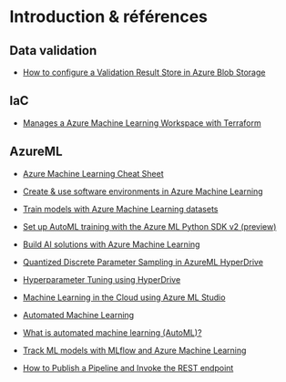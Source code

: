 # Introduction & références

## Data validation

* [How to configure a Validation Result Store in Azure Blob Storage](https://docs.greatexpectations.io/docs/guides/setup/configuring_metadata_stores/how_to_configure_a_validation_result_store_in_azure_blob_storage/)

## IaC

* [Manages a Azure Machine Learning Workspace with Terraform](https://registry.terraform.io/providers/hashicorp/azurerm/latest/docs/resources/machine_learning_workspace)

## AzureML

* [Azure Machine Learning Cheat Sheet](https://azure.github.io/azureml-cheatsheets/docs/cheatsheets/python/v1/cheatsheet)

* [Create & use software environments in Azure Machine Learning](https://docs.microsoft.com/en-us/azure/machine-learning/how-to-use-environments)
* [Train models with Azure Machine Learning datasets](https://docs.microsoft.com/en-us/azure/machine-learning/how-to-train-with-datasets)
* [Set up AutoML training with the Azure ML Python SDK v2 (preview)](https://docs.microsoft.com/en-us/azure/machine-learning/how-to-configure-auto-train)
* [Build AI solutions with Azure Machine Learning](https://sites.google.com/view/raybellwaves/courses/build-ai-solutions-with-azure-machine-learning)
* [Quantized Discrete Parameter Sampling in AzureML HyperDrive](https://colab.research.google.com/github/pawarbi/blog/blob/master/_notebooks/2021-02-01-hyperdrive-parameter-sampling.ipynb#scrollTo=e35jJREm-Gst)
* [Hyperparameter Tuning using HyperDrive](https://notebooks.githubusercontent.com/view/ipynb?browser=unknown_browser&color_mode=auto&commit=9a99928084be14602acdfc6c22f5493d5d1c4106&device=unknown_device&enc_url=68747470733a2f2f7261772e67697468756275736572636f6e74656e742e636f6d2f6672616e636b6573732f417a7572654d4c5f43617073746f6e652f396139393932383038346265313436303261636466633663323266353439336435643163343130362f30315f4879706572706172616d657465725f74756e696e675f66696e616c2e6970796e62&logged_in=false&nwo=franckess%2FAzureML_Capstone&path=01_Hyperparameter_tuning_final.ipynb&platform=unknown_platform&repository_id=349669230&repository_type=Repository&version=0)
* [Machine Learning in the Cloud using Azure ML Studio](https://towardsai.net/p/cloud-computing/machine-learning-in-the-cloud-using-azure-ml-studio)
* [Automated Machine Learning](https://notebooks.githubusercontent.com/view/ipynb?browser=chrome&color_mode=auto&commit=c42ba64b15c5f46bebd5f55c85e440c5ac829036&device=unknown&enc_url=68747470733a2f2f7261772e67697468756275736572636f6e74656e742e636f6d2f417a7572652f4d616368696e654c6561726e696e674e6f7465626f6f6b732f633432626136346231356335663436626562643566353563383565343430633561633832393033362f686f772d746f2d7573652d617a7572656d6c2f6175746f6d617465642d6d616368696e652d6c6561726e696e672f6578706572696d656e74616c2f72656772657373696f6e2d6d6f64656c2d70726f78792f6175746f2d6d6c2d72656772657373696f6e2d6d6f64656c2d70726f78792e6970796e62&logged_in=false&nwo=Azure%2FMachineLearningNotebooks&path=how-to-use-azureml%2Fautomated-machine-learning%2Fexperimental%2Fregression-model-proxy%2Fauto-ml-regression-model-proxy.ipynb&platform=android&repository_id=145148726&repository_type=Repository&version=98)
* [What is automated machine learning (AutoML)?](https://docs.microsoft.com/en-us/azure/machine-learning/concept-automated-ml#local-remote)
* [Track ML models with MLflow and Azure Machine Learning](https://docs.microsoft.com/en-us/azure/machine-learning/v1/how-to-use-mlflow)
* [How to Publish a Pipeline and Invoke the REST endpoint](https://github.com/Azure/MachineLearningNotebooks/blob/master/how-to-use-azureml/machine-learning-pipelines/intro-to-pipelines/aml-pipelines-publish-and-run-using-rest-endpoint.ipynb)